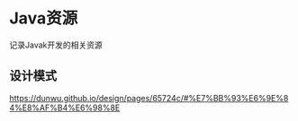 
# Java资源
记录Javak开发的相关资源

## 设计模式
https://dunwu.github.io/design/pages/65724c/#%E7%BB%93%E6%9E%84%E8%AF%B4%E6%98%8E